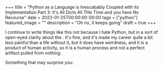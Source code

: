 +++
title =  "Python as a Language is Inescabably Coupled with its Implementation Part 3: It's All Dicts All THe Time and you have No Recourse"
date = 2023-01-25T00:00:00-00:00
tags = ["python"]
featured_image = ""
description = "Oh no, it keeps going"
draft = true
+++

I continue to write things like this not because I hate Python, but in a sort of open-eyed clarity about the . It's fine, and it's made my career quite a bit less painful than a life without it, but it does have weirdness, and it is a product of human activity, so it is a human process and not a perfect artifact pulled from nothing.

Something that may surprise you: